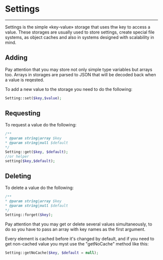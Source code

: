 # Settings
----------

Settings is the simple «key-value» storage that uses thw key to access a value. These storages are usually used to store settings, create special file systems, as object caches and also in systems designed with scalability in mind.

## Adding

Pay attention that you may store not only simple type variables but arrays too. Arrays in storages are parsed to JSON that will be decoded back when a value is reqested.

To add a new value to the storage you need to do the following:
```php
Setting::set($key,$value);
```

## Requesting

To request a value do the following:
```php
/**
* @param string|array $key
* @param string|null $default
*/
Setting::get($key, $default);
//or helper
setting($key,$default);
```

## Deleting

To delete a value do the following:
```php
/**
* @param string|array $key
* @param string|null $default
*/
Setting::forget($key);
```



Pay attention that you may get or delete several values simultaneously, to do so you have to pass an array with key names as the first argument.

Every element is cached before it's changed by default, and if you need to get non-cached value you myst use the "getNoCache" method like this:
```php
Setting::getNoCache($key, $default = null);
```
